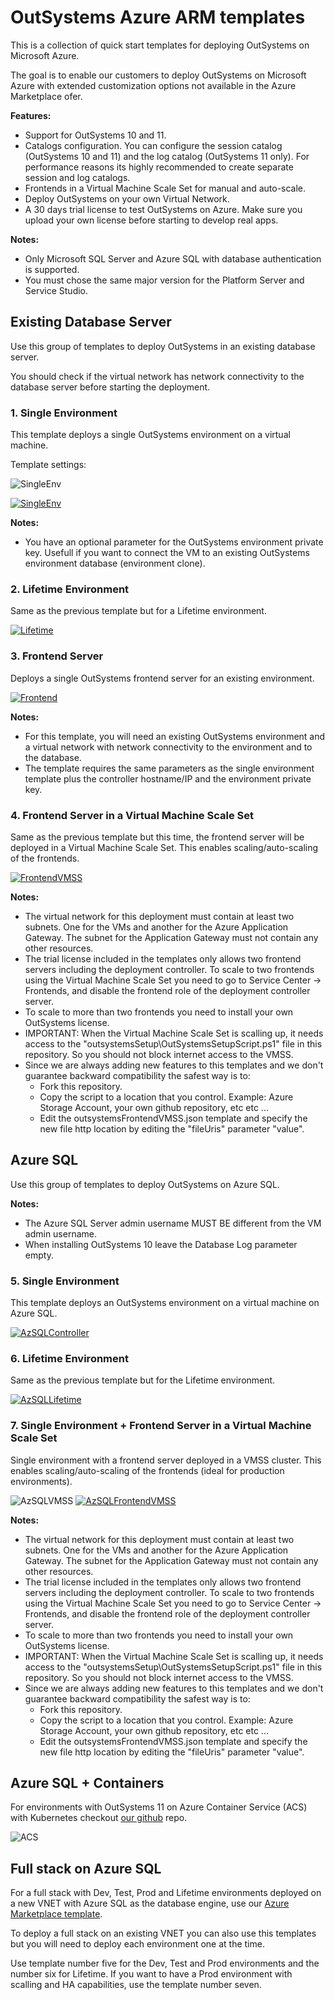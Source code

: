 # OutSystems Azure ARM templates

This is a collection of quick start templates for deploying OutSystems on Microsoft Azure.

The goal is to enable our customers to deploy OutSystems on Microsoft Azure with extended customization options not available in the Azure Marketplace ofer.

**Features:**

- Support for OutSystems 10 and 11.
- Catalogs configuration. You can configure the session catalog (OutSystems 10 and 11) and the log catalog (OutSystems 11 only). For performance reasons its highly recommended to create separate session and log catalogs.
- Frontends in a Virtual Machine Scale Set for manual and auto-scale.
- Deploy OutSystems on your own Virtual Network.
- A 30 days trial license to test OutSystems on Azure. Make sure you upload your own license before starting to develop real apps.

**Notes:**

- Only Microsoft SQL Server and Azure SQL with database authentication is supported.
- You must chose the same major version for the Platform Server and Service Studio.

## Existing Database Server

Use this group of templates to deploy OutSystems in an existing database server.

You should check if the virtual network has network connectivity to the database server before starting the deployment.

### 1. Single Environment

This template deploys a single OutSystems environment on a virtual machine.

Template settings:

![SingleEnv](https://raw.githubusercontent.com/OutSystems/AzureARMTemplates/dev/media/Controller.PNG)

[![SingleEnv](http://azuredeploy.net/deploybutton.png)](https://portal.azure.com/#create/Microsoft.Template/uri/https%3A%2F%2Fraw.githubusercontent.com%2FOutSystems%2FAzureARMTemplates%2Fdev%2FController.json)

**Notes:**

- You have an optional parameter for the OutSystems environment private key. Usefull if you want to connect the VM to an existing OutSystems environment database (environment clone).

### 2. Lifetime Environment

Same as the previous template but for a Lifetime environment.

[![Lifetime](http://azuredeploy.net/deploybutton.png)](https://portal.azure.com/#create/Microsoft.Template/uri/https%3A%2F%2Fraw.githubusercontent.com%2FOutSystems%2FAzureARMTemplates%2Fdev%2FLifetime.json)

### 3. Frontend Server

Deploys a single OutSystems frontend server for an existing environment.

[![Frontend](http://azuredeploy.net/deploybutton.png)](https://portal.azure.com/#create/Microsoft.Template/uri/https%3A%2F%2Fraw.githubusercontent.com%2FOutSystems%2FAzureARMTemplates%2Fdev%2FFrontend.json)

**Notes:**

- For this template, you will need an existing OutSystems environment and a virtual network with network connectivity to the environment and to the database.
- The template requires the same parameters as the single environment template plus the controller hostname/IP and the environment private key.

### 4. Frontend Server in a Virtual Machine Scale Set

Same as the previous template but this time, the frontend server will be deployed in a Virtual Machine Scale Set. This enables scaling/auto-scaling of the frontends.

[![FrontendVMSS](http://azuredeploy.net/deploybutton.png)](https://portal.azure.com/#create/Microsoft.Template/uri/https%3A%2F%2Fraw.githubusercontent.com%2FOutSystems%2FAzureARMTemplates%2Fdev%2FFrontendVMSS.json)

**Notes:**

- The virtual network for this deployment must contain at least two subnets. One for the VMs and another for the Azure Application Gateway. The subnet for the Application Gateway must not contain any other resources.
- The trial license included in the templates only allows two frontend servers including the deployment controller. To scale to two frontends using the Virtual Machine Scale Set you need to go to Service Center -> Frontends, and disable the frontend role of the deployment controller server.
- To scale to more than two frontends you need to install your own OutSystems license.
- IMPORTANT: When the Virtual Machine Scale Set is scalling up, it needs access to the "outsystemsSetup\OutSystemsSetupScript.ps1" file in this repository. So you should not block internet access to the VMSS.
- Since we are always adding new features to this templates and we don't guarantee backward compatibility the safest way is to:
  - Fork this repository.
  - Copy the script to a location that you control. Example: Azure Storage Account, your own github repository, etc etc ...
  - Edit the outsystemsFrontendVMSS.json template and specify the new file http location by editing the "fileUris" parameter "value".

## Azure SQL

Use this group of templates to deploy OutSystems on Azure SQL.

**Notes:**

- The Azure SQL Server admin username MUST BE different from the VM admin username.
- When installing OutSystems 10 leave the Database Log parameter empty.

### 5. Single Environment

This template deploys an OutSystems environment on a virtual machine on Azure SQL.

[![AzSQLController](http://azuredeploy.net/deploybutton.png)](https://portal.azure.com/#create/Microsoft.Template/uri/https%3A%2F%2Fraw.githubusercontent.com%2FOutSystems%2FAzureARMTemplates%2Fdev%2FAzSQLController.json)

### 6. Lifetime Environment

Same as the previous template but for the Lifetime environment.

[![AzSQLLifetime](http://azuredeploy.net/deploybutton.png)](https://portal.azure.com/#create/Microsoft.Template/uri/https%3A%2F%2Fraw.githubusercontent.com%2FOutSystems%2FAzureARMTemplates%2Fdev%2FAzSQLLifetime.json)

### 7. Single Environment + Frontend Server in a Virtual Machine Scale Set

Single environment with a frontend server deployed in a VMSS cluster. This enables scaling/auto-scaling of the frontends (ideal for production environments).

![AzSQLVMSS](https://raw.githubusercontent.com/OutSystems/AzureARMTemplates/dev/media/AzSQLVMSS1.PNG)
[![AzSQLFrontendVMSS](http://azuredeploy.net/deploybutton.png)](https://portal.azure.com/#create/Microsoft.Template/uri/https%3A%2F%2Fraw.githubusercontent.com%2FOutSystems%2FAzureARMTemplates%2Fdev%2FAzSQLFrontendVMSS.json)

**Notes:**

- The virtual network for this deployment must contain at least two subnets. One for the VMs and another for the Azure Application Gateway. The subnet for the Application Gateway must not contain any other resources.
- The trial license included in the templates only allows two frontend servers including the deployment controller. To scale to two frontends using the Virtual Machine Scale Set you need to go to Service Center -> Frontends, and disable the frontend role of the deployment controller server.
- To scale to more than two frontends you need to install your own OutSystems license.
- IMPORTANT: When the Virtual Machine Scale Set is scalling up, it needs access to the "outsystemsSetup\OutSystemsSetupScript.ps1" file in this repository. So you should not block internet access to the VMSS.
- Since we are always adding new features to this templates and we don't guarantee backward compatibility the safest way is to:
  - Fork this repository.
  - Copy the script to a location that you control. Example: Azure Storage Account, your own github repository, etc etc ...
  - Edit the outsystemsFrontendVMSS.json template and specify the new file http location by editing the "fileUris" parameter "value".

## Azure SQL + Containers

For environments with OutSystems 11 on Azure Container Service (ACS) with Kubernetes checkout [our github](https://github.com/OutSystems/Containers-ACS-AzDevOps) repo.

![ACS](https://raw.githubusercontent.com/OutSystems/AzureARMTemplates/dev/media/ACS.PNG)

## Full stack on Azure SQL

For a full stack with Dev, Test, Prod and Lifetime environments deployed on a new VNET with Azure SQL as the database engine, use our [Azure Marketplace template](https://azuremarketplace.microsoft.com/en-us/marketplace/apps/outsystems.outsystems_platform?tab=Overview).

To deploy a full stack on an existing VNET you can also use this templates but you will need to deploy each environment one at the time.

Use template number five for the Dev, Test and Prod environments and the number six for Lifetime. If you want to have a Prod environment with scalling and HA capabilities, use the template number seven.
